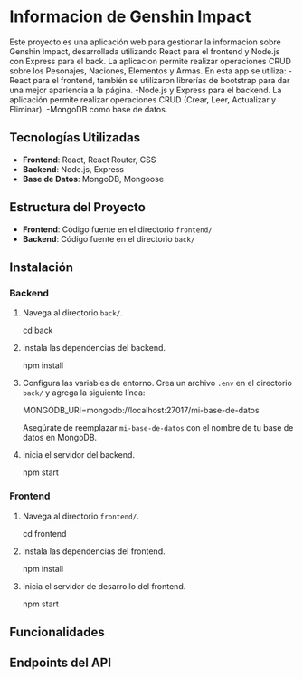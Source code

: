 # Informacion de Genshin Impact

Este proyecto es una aplicación web para gestionar la informacion sobre Genshin Impact, desarrollada utilizando React para el frontend y Node.js con Express para el back. La aplicacion permite realizar operaciones CRUD sobre los Pesonajes, Naciones, Elementos y Armas.
En esta app se utiliza:
    -React para el frontend, también se utilizaron librerías de bootstrap para dar una mejor apariencia a la página.
    -Node.js y Express para el backend. La aplicación permite realizar operaciones CRUD (Crear, Leer, Actualizar y Eliminar).
    -MongoDB como base de datos.
    
## Tecnologías Utilizadas

- **Frontend**: React, React Router, CSS
- **Backend**: Node.js, Express
- **Base de Datos**: MongoDB, Mongoose

## Estructura del Proyecto

- **Frontend**: Código fuente en el directorio `frontend/`
- **Backend**: Código fuente en el directorio `back/`

## Instalación

### Backend

1. Navega al directorio `back/`.

    cd back

2. Instala las dependencias del backend.

    npm install

3. Configura las variables de entorno. Crea un archivo `.env` en el directorio `back/` y agrega la siguiente línea:

    MONGODB_URI=mongodb://localhost:27017/mi-base-de-datos

    Asegúrate de reemplazar `mi-base-de-datos` con el nombre de tu base de datos en MongoDB.

4. Inicia el servidor del backend.

    npm start


### Frontend

1. Navega al directorio `frontend/`.

    cd frontend

2. Instala las dependencias del frontend.

    npm install

3. Inicia el servidor de desarrollo del frontend.

    npm start

## Funcionalidades



## Endpoints del API




